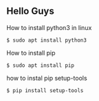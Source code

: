 ## Hello Guys
How to install python3 in linux
```
$ sudo apt install python3

```
How to install pip
```
$ sudo apt install pip

```
how to instal pip setup-tools
```
$ pip install setup-tools

```

